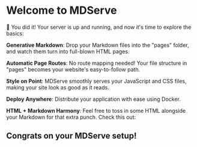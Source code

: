 # Welcome to MDServe

🎉 You did it! Your server is up and running, and now it's time to explore the
basics:

**Generative Markdown**: Drop your Markdown files into the "pages" folder, and
watch them turn into full-blown HTML pages.

**Automatic Page Routes**: No route mapping needed! Your file structure in
"pages" becomes your website's easy-to-follow path.

**Style on Point**: MDServe smoothly serves your JavaScript and CSS files,
making your site look as good as it reads.

**Deploy Anywhere**: Distribute your application with ease using Docker.

**HTML + Markdown Harmony**: Feel free to toss in some HTML alongside your
Markdown for that extra punch. Check this out:

<div>
  <h2>Congrats on your MDServe setup!</h2>
</div>
